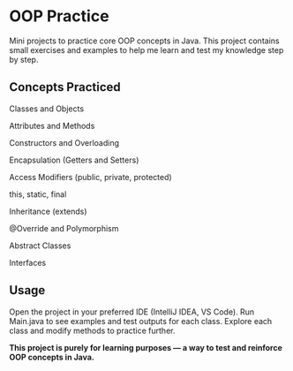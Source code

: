 # OOP Practice

Mini projects to practice core OOP concepts in Java.
This project contains small exercises and examples to help me learn and test my knowledge step by step.

## Concepts Practiced

Classes and Objects

Attributes and Methods

Constructors and Overloading

Encapsulation (Getters and Setters)

Access Modifiers (public, private, protected)

this, static, final

Inheritance (extends)

@Override and Polymorphism

Abstract Classes

Interfaces


## Usage
Open the project in your preferred IDE (IntelliJ IDEA, VS Code).
Run Main.java to see examples and test outputs for each class.
Explore each class and modify methods to practice further.



**This project is purely for learning purposes — a way to test and reinforce OOP concepts in Java.**

